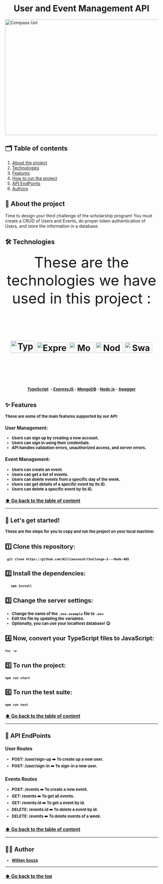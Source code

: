 <a id="ancora"></a>

# <center> User and Event Management API </center>

<img src="./assets/compassUOL.jpg" alt="Compass Uol" width=900 height=380>

<a id="ancora0"></a>
<a name="Table of Content"></a>

## 🗂️ Table of contents

1. [About the project](#ancora1)
2. [Technologies](#ancora2)
3. [Features](#ancora3)
4. [How to run the project](#ancora4)
5. [API EndPoints](#ancora5)
6. [Authors](#ancora6)

<a id="ancora1"></a>

## 🔎 About the project

Time to design your third challenge of the scholarship program! You must create a CRUD of Users and Events, do proper token authentication of Users, and store the information in a database.

<a id="ancora2"></a>

## 🛠️ Technologies

<font size="15"> <p align="center"> These are the technologies we have used in this project : <h1>

</p>  </font> <br />

<p align="center">
<img src="./assets/typescript.png" alt="TypeScript" width=80 height=40/>
<img src="./assets/expressJs.png" alt="ExpressJS" width=100 height=35/>
<img src="./assets/mongoDB.jpg" alt="MongoDB" width=80 height=35/>
<img src="./assets/node.jpg" alt="Node.JS" width=90 height=35/>
<img src="./assets/swagger.png" alt="Swagger" width=90 height=35/>
</p>
</br>

<font size="2"> <p align="center"> [TypeScript](https://www.typescriptlang.org/)</font>
<font size="2">- [ExpressJS](https://expressjs.com/)
<font size="2"> - [MongoDB](https://www.mongodb.com/atlas/database)
<font size="2"> - [Node.js](https://nodejs.org/en/)
<font size="2">- [Swagger](https://swagger.io/)

<a id="ancora3"></a>

## ✨ Features

These are some of the main features supported by our API:

### User Management:

- Users can sign up by creating a new account.
- Users can sign in using their credentials.
- API handles validation errors, unauthorized access, and server errors.

### Event Management:

- Users can create an event.
- Users can get a list of events.
- Users can delete events from a specific day of the week.
- Users can get details of a specific event by its ID.
- Users can delete a specific event by its ID.

### [⬆️ Go back to the table of content](#ancora0)

---

<a id="ancora4"></a>

## 🚀 Let's get started!

These are the steps for you to copy and run the project on your local machine:

## 1️⃣ Clone this repository:

     git clone https://github.com/Williansouzh/Challenge-3---Node-AWS

## 2️⃣ Install the dependencies:

       npm install

## 3️⃣ Change the server settings:

- Change the name of the `.env.example` file to `.env`
- Edit the file by updating the variables.
- Optionally, you can use your localhost database! 😉

## 4️⃣ Now, convert your TypeScript files to JavaScript:

    tsc -w

## 5️⃣ To run the project:

    npm run start

## 6️⃣ To run the test suite:

    npm run test

### [⬆️ Go back to the table of content](#ancora0)

---

<a id="ancora5"></a>

## 🔴 API EndPoints

### User Routes

- POST: /user/sign-up ➡️ To create up a new user.
- POST: /user/sign-in ➡️ To sign-in a new user.

### Events Routes

- POST: /events ➡️ To create a new event.
- GET: /events ➡️ To get all events.
- GET: /events:id ➡️ To get a event by id.
- DELETE: /events:id ➡️ To delete a event by id.
- DELETE: /events ➡️ To delete events of a week.

### [⬆️ Go back to the table of content](#ancora0)

---

<a id="ancora6"></a>

## 👨‍💻 Author

- [Willian Souza](https://github.com/Williansouzh)

---

### [⬆️ Go back to the top](#ancora)
